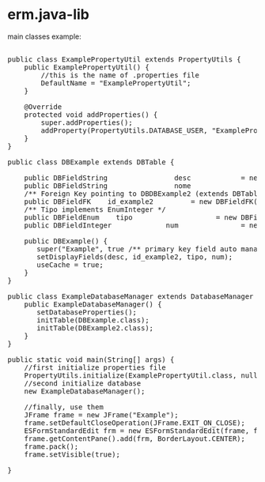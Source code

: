# erm.java-lib

main classes example:
<pre>

public class ExamplePropertyUtil extends PropertyUtils {
    public ExamplePropertyUtil() {
        //this is the name of .properties file
        DefaultName = "ExamplePropertyUtil";
    }
    
    @Override
    protected void addProperties() {
        super.addProperties();
        addProperty(PropertyUtils.DATABASE_USER, "ExamplePropertyUtil");
    }
}
  
public class DBExample extends DBTable {

    public DBFieldString				desc 		    = new DBFieldString(this, "descrizione", true);
    public DBFieldString				nome				= new DBFieldString(this, "nome", true);
    /** Foreign Key pointing to DBDBExample2 (extends DBTable) */
    public DBFieldFK<DBExample2>	id_example2	        = new DBFieldFK<DBExample2>(this, DBExample2.class, "",    true);
    /** Tipo implements EnumInteger */
    public DBFieldEnum<Tipo>	tipo 			        = new DBFieldEnum<Tipo>(this, Tipo.class, "tipo", true, false);
    public DBFieldInteger             num 				= new DBFieldInteger(this, "num", true);
    
    public DBExample() {
       super("Example", true /** primary key field auto management */ );
       setDisplayFields(desc, id_example2, tipo, num);
       useCache = true;
    }
}

public class ExampleDatabaseManager extends DatabaseManager {
    public ExampleDatabaseManager() {
       setDatabaseProperties();
       initTable(DBExample.class);
       initTable(DBExample2.class);
    }
}

public static void main(String[] args) {
    //first initialize properties file
    PropertyUtils.initialize(ExamplePropertyUtil.class, null);
    //second initialize database
    new ExampleDatabaseManager();

    //finally, use them
    JFrame frame = new JFrame("Example");
    frame.setDefaultCloseOperation(JFrame.EXIT_ON_CLOSE);
    ESFormStandardEdit frm = new ESFormStandardEdit(frame, false, new DBExample(), 1, true);
    frame.getContentPane().add(frm, BorderLayout.CENTER);
    frame.pack();
    frame.setVisible(true);
   
}
</pre>

